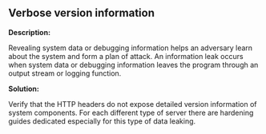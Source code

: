 Verbose version information
-------

**Description:**

Revealing system data or debugging information helps an adversary learn about the system
and form a plan of attack. An information leak occurs when system data or debugging
information leaves the program through an output stream or logging function.


**Solution:**

Verify that the HTTP headers do not expose detailed version information of system
components. For each different type of server there are hardening guides dedicated
especially for this type of data leaking.
